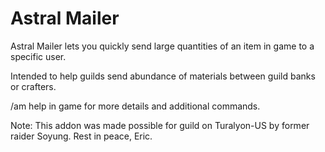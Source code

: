 # Astral Mailer

Astral Mailer lets you quickly send large quantities of an item in game to a specific user.

Intended to help guilds send abundance of materials between guild banks or crafters. 

/am help in game for more details and additional commands.

Note: This addon was made possible for <Astral> guild on Turalyon-US by former raider Soyung. Rest in peace, Eric.
